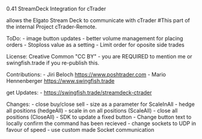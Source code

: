 0.41
StreamDeck Integration for cTrader

allows the Elgato Stream Deck to communicate with cTrader
#This part of the internal Project cTrader-Remote.

ToDo:
    - image button updates
    - better volume management for placing orders
    - Stoploss value as a setting
    - Limit order for oposite side trades

License:
    Creative Common "CC BY" - you are REQUIRED to mention me or swingfish.trade if you re-publish this.

Contributions:
    - Jiri Beloch https://www.poshtrader.com
    - Mario Hennenberger  https://www.swingfish.trade

get Updates:
    - https://swingfish.trade/streamdeck-ctrader

Changes:
    - close buy/close sell
    - size as a parameter for ScaleInAll
    - hedge all positions (hedgeAll)
    - scale in on all positions (ScaleAll)
    - close all positions (CloseAll)
    - SDK to update a fixed button
    - Change button text to locally confirm the command has been recieved
    - change sockets to UDP in favour of speed
    - use custom made Socket communication
    
